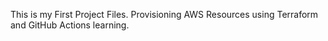 This is my First Project Files.
Provisioning AWS Resources using Terraform and GitHub Actions learning.